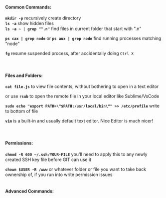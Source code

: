 #### Common Commands:         
         
**`mkdir -p`** recursively create directory         
**`ls -a`** show hidden files         
**`ls -a ~ | grep "^.n"`** find files in current folder that start with ".n"         
         
**`ps cax | grep node`** or **`ps aux | grep node`** find running processes matching "node"         
         
**`fg`** resume suspended process, after accidentally doing `Ctrl X`         
<br /><br />         
         
         
         
#### Files and Folders:         
         
**`cat file.js`** to view file contents, without bothering to open in a text editor         
         
or use **`rsub`** to open the remote file in your local editor like Sublime/VsCode         
         
**`sudo echo "export PATH=\"$PATH:/usr/local/bin\"" >> /etc/profile`** write to bottom of file         
         
**`vim`** is a built-in and usually default text editor. Nice Editor is much nicer!         
<br /><br />         
         
#### Permissions:         
         
**`chmod -R 600 ~/.ssh/YOUR-FILE`** you'll need to apply this to any newly created SSH key file before GIT can use it         
         
**`chown $USER -R /www`** or whatever folder or file you want to take back ownership of, if you run into write permission issues         
​         
#### Advanced Commands:         
         
<br /><br />         
         
         
